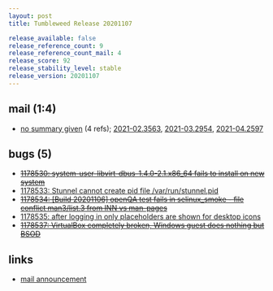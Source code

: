 ```yaml
---
layout: post
title: Tumbleweed Release 20201107

release_available: false
release_reference_count: 9
release_reference_count_mail: 4
release_score: 92
release_stability_level: stable
release_version: 20201107
---
```


## mail (1:4)

- [no summary given](https://github.com/boombatower/tumbleweed-review/issues/10) (4 refs); [2021-02.3563](https://github.com/boombatower/tumbleweed-review/issues/10), [2021-03.2954](https://github.com/boombatower/tumbleweed-review/issues/10), [2021-04.2597](https://github.com/boombatower/tumbleweed-review/issues/10)

## bugs (5)

<!--more-->

- ~~[1178530: system-user-libvirt-dbus-1.4.0-2.1.x86_64 fails to install on new system](https://bugzilla.opensuse.org/show_bug.cgi?id=1178530)~~
- [1178533: Stunnel cannot create pid file /var/run/stunnel.pid](https://bugzilla.opensuse.org/show_bug.cgi?id=1178533)
- ~~[1178534: \[Build 20201106\] openQA test fails in selinux_smoke - file conflict man3/list.3 from INN vs man-pages](https://bugzilla.opensuse.org/show_bug.cgi?id=1178534)~~
- [1178535: after logging in only placeholders are shown for desktop icons](https://bugzilla.opensuse.org/show_bug.cgi?id=1178535)
- ~~[1178537: VirtualBox completely broken, Windows guest does nothing but BSOD](https://bugzilla.opensuse.org/show_bug.cgi?id=1178537)~~



## links

- [mail announcement](https://github.com/boombatower/tumbleweed-review/issues/10)
